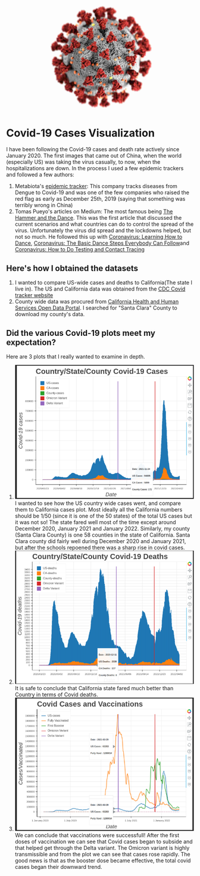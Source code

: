 ![COVID 19](./images/CDC_Covid19.jpg)

# Covid-19 Cases Visualization


I have been following the Covid-19 cases and death rate actively since January 2020. The first images that came out of China, when the world (especially US) was taking the virus casually, to now, when the hospitalizations are down. 
In the process I used a few epidemic trackers and followed a few authors:
1. Metabiota's [epidemic tracker](https://www.epidemictracker.com/): This company tracks diseases from Dengue to Covid-19 and was one of the few companies who raised the red flag as early as December 25th, 2019 (saying that something was terribly wrong in China)
2. Tomas Pueyo's articles on Medium: The most famous being [The Hammer and the Dance](https://tomaspueyo.medium.com/coronavirus-the-hammer-and-the-dance-be9337092b56). This was the first article that discussed the current scenarios and what countries can do to control the spread of the virus. Unfortunately the virus did spread and the lockdowns helped, but not so much. He followed this up with [Coronavirus: Learning How to Dance](https://tomaspueyo.medium.com/coronavirus-learning-how-to-dance-b8420170203e), [Coronavirus: The Basic Dance Steps Everybody Can Follow](https://tomaspueyo.medium.com/coronavirus-the-basic-dance-steps-everybody-can-follow-b3d216daa343)and [Coronavirus: How to Do Testing and Contact Tracing](https://tomaspueyo.medium.com/coronavirus-how-to-do-testing-and-contact-tracing-bde85b64072e)


## Here's how I obtained the datasets
1. I wanted to compare US-wide cases and deaths to California(The state I live in). The US and California data was obtained from the [CDC Covid tracker website](https://covid.cdc.gov/covid-data-tracker/#trends_dailycases_currenthospitaladmissions)
2. County wide data was procured from [California Health and Human Services Open Data Portal](https://data.chhs.ca.gov/dataset/covid-19-time-series-metrics-by-county-and-state/resource/046cdd2b-31e5-4d34-9ed3-b48cdbc4be7a). I searched for "Santa Clara" County to download my county's data.

## Did the various Covid-19 plots meet my expectation?
Here are 3 plots that I really wanted to examine in depth. 
1. ![Covid-19 cases plot](./images/Covid_Cases_plot.png)
    I wanted to see how the US country wide cases went, and compare them to California cases plot. Most ideally all the California numbers should be 1/50 (since it is one of the 50 states) of the total US cases but it was not so! The state fared well most of the time except around December 2020, January 2021 and January 2022.
    Similarly, my county (Santa Clara County) is one 58 counties in the state of California. Santa Clara county did fairly well during December 2020 and January 2021, but after the schools repoened there was a sharp rise in covid cases.
2. ![Covid-19 Deaths plot](./images/Covid_Deaths_plot.png)
    It is safe to conclude that California state fared much better than Country in terms of Covid deaths.
3. ![Covid-19 Vaccination plot](./images/Covid_Cases_Vaccination.png)
    We can conclude that vaccinations were successfull!
    After the first doses of vaccination we can see that Covid cases began to subside and that helped get through the Delta variant.
    The Omicron variant is highly transmissible and from the plot we can see that cases rose rapidly.
    The good news is that as the booster dose became effective, the total covid cases began their downward trend.